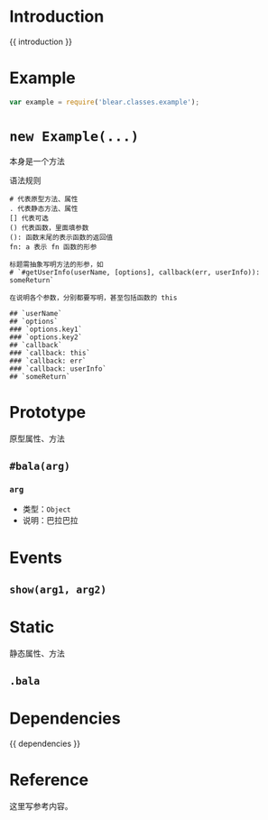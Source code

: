 # Introduction
{{ introduction }}





# Example
```js
var example = require('blear.classes.example');
```




# `new Example(...)`
本身是一个方法


语法规则
```text
# 代表原型方法、属性
. 代表静态方法、属性
[] 代表可选
() 代表函数，里面填参数
(): 函数末尾的表示函数的返回值
fn: a 表示 fn 函数的形参 

标题需抽象写明方法的形参，如
# `#getUserInfo(userName, [options], callback(err, userInfo)): someReturn`

在说明各个参数，分别都要写明，甚至包括函数的 this

## `userName`
## `options`
### `options.key1`
### `options.key2`
## `callback`
### `callback: this`
### `callback: err`
### `callback: userInfo`
## `someReturn`
```




# Prototype
原型属性、方法

## `#bala(arg)`

### `arg`
- 类型：`Object`
- 说明：巴拉巴拉



# Events
## `show(arg1, arg2)`



# Static
静态属性、方法


## `.bala`





# Dependencies
{{ dependencies }}





# Reference
这里写参考内容。


